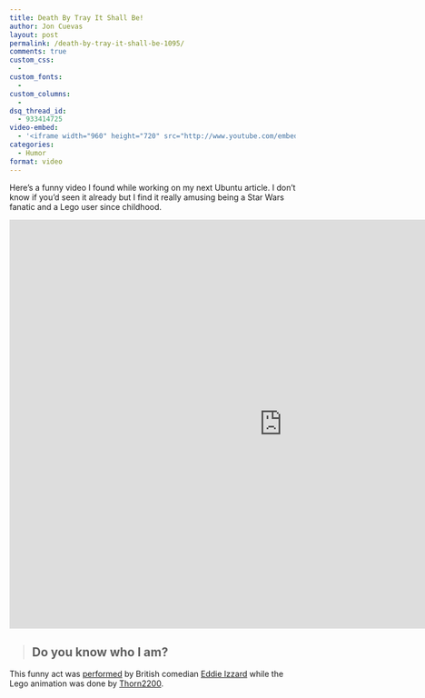 ```yaml
---
title: Death By Tray It Shall Be!
author: Jon Cuevas
layout: post
permalink: /death-by-tray-it-shall-be-1095/
comments: true
custom_css:
  - 
custom_fonts:
  - 
custom_columns:
  - 
dsq_thread_id:
  - 933414725
video-embed:
  - '<iframe width="960" height="720" src="http://www.youtube.com/embed/Sv5iEK-IEzw?wmode=transparent&amp;autohide=1&amp;egm=0&amp;hd=1&amp;iv_load_policy=3&amp;modestbranding=1&amp;rel=0&amp;showinfo=0&amp;showsearch=0&amp;theme=light" frameborder="0" allowfullscreen></iframe>'
categories:
  - Humor
format: video
---
```

Here&#8217;s a funny video I found while working on my next Ubuntu article. I don&#8217;t know if you&#8217;d seen it already but I find it really amusing being a Star Wars fanatic and a Lego user since childhood.

<div class="flex-video">
  <iframe width="960" height="720" src="http://www.youtube.com/embed/Sv5iEK-IEzw?wmode=transparent&amp;autohide=1&amp;egm=0&amp;hd=1&amp;iv_load_policy=3&amp;modestbranding=1&amp;rel=0&amp;showinfo=0&amp;showsearch=0&amp;theme=light" frameborder="0" allowfullscreen></iframe>
</div>


<!--more-->

<p style="text-align: center;">
  <blockquote>
    <h2 style="text-align: left;">
      Do you know who I am?
    </h2>
  </blockquote>
  
  <p>
    This funny act was <a href="http://youtube.com/watch?v=hp69rg6Hdlo&feature=related" target="_blank">performed</a> by British comedian <a href="http://www.eddieizzard.com" target="_blank">Eddie Izzard</a> while the Lego animation was done by <a href="http://www.youtube.com/user/Thorn2200" target="_blank">Thorn2200</a>.
  </p>